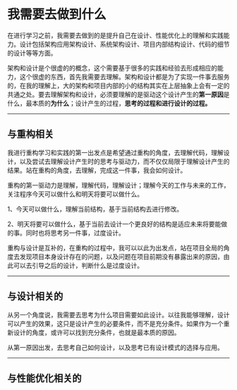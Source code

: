 # 我需要去做到什么

在进行学习之前，我需要去做到的是提升自己在设计、性能优化上的理解和实践能力。设计包括架构应用架构设计、系统架构设计、项目内部结构设计、代码的细节的设计等等方面。

架构和设计是个很虚的的概念，这个需要基于很多的实践和经验去形成相应的能力，这个很虚的东西，首先我需要去理解。架构和设计都是为了实现一件事去服务的，在我的理解上，大的架构和项目内部的小的结构其实在上层抽象上会有一定的共通之处。要去理解架构和设计，必须要理解的是驱动这个设计产生的**第一原因**是什么，最本质的**为什么**；设计产生的过程，**思考的过程和进行设计的过程。**

---

## 与重构相关

我进行重构学习和实践的第一出发点是希望通过重构的角度，去理解代码，理解设计，以及尝试去理解设计产生时的思考与驱动力，而不仅仅局限于理解设计产生的结果。站在重构的角度，去理解，完成这一件事，我会如何设计。

重构的第一驱动力是理解，理解代码，理解设计；理解今天的工作与未来的工作，关注程序今天可以做什么和明天将要可以做什么。

1、今天可以做什么，理解当前结构，基于当前结构去进行修改。

2、明天将要可以做什么，基于当前去设计一个更良好的结构是适应未来将要能做的事。同时也将思考另一件事，过度设计。

重构与设计是互补的，在重构的过程中，我可以以此为出发点，站在项目全局的角度去发现项目本身设计存在的问题，以及问题在项目前期没有暴露出来的原因，由此可以去引导之后的设计，判断什么是过度设计。

---

## 与设计相关的

从另一个角度说，我需要去思考为什么项目需要如此设计。以往我能够理解，设计可以产生的效果，这只是设计产生的必要条件，而不是充分条件。如果作为一个重新设计的角度，或许可以找到充分条件，也就是最本质的原因。

从第一原因出发，去思考自己如何设计，以及思考已有设计模式的选择与应用。

---

## 与性能优化相关的



